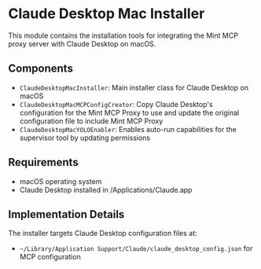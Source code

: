 # Claude Desktop Mac Installer

This module contains the installation tools for integrating the Mint MCP proxy server with Claude Desktop on macOS.

## Components

- `ClaudeDesktopMacInstaller`: Main installer class for Claude Desktop on macOS
- `ClaudeDesktopMacMCPConfigCreator`: Copy Claude Desktop's configuration for the Mint MCP Proxy to use and update the original configuration file to include Mint MCP Proxy
- `ClaudeDesktopMacYOLOEnabler`: Enables auto-run capabilities for the supervisor tool by updating permissions

## Requirements

- macOS operating system
- Claude Desktop installed in /Applications/Claude.app

## Implementation Details

The installer targets Claude Desktop configuration files at:
- `~/Library/Application Support/Claude/claude_desktop_config.json` for MCP configuration